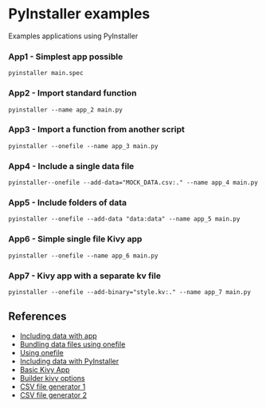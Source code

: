 # PyInstaller examples
Examples applications using PyInstaller

### App1 - Simplest app possible
```
pyinstaller main.spec
```

### App2 - Import standard function
```
pyinstaller --name app_2 main.py
```

### App3 - Import a function from another script
```
pyinstaller --onefile --name app_3 main.py
```

### App4 - Include a single data file
```
pyinstaller--onefile --add-data="MOCK_DATA.csv:." --name app_4 main.py
```

### App5 - Include folders of data
```
pyinstaller --onefile --add-data "data:data" --name app_5 main.py
```

### App6 - Simple single file Kivy app 
```
pyinstaller --onefile --name app_6 main.py
```

### App7 - Kivy app with a separate kv file
```
pyinstaller --onefile --add-binary="style.kv:." --name app_7 main.py
```

## References
- [Including data with app](https://pyinstaller.readthedocs.io/en/v3.3.1/spec-files.html)
- [Bundling data files using onefile](https://stackoverflow.com/questions/7674790/bundling-data-files-with-pyinstaller-onefile)
- [Using onefile](https://stackoverflow.com/questions/51455765/build-multiple-py-files-into-a-single-executable-file-using-pyinstaller)
- [Including data with PyInstaller](https://stackoverflow.com/questions/41870727/pyinstaller-adding-data-files)
- [Basic Kivy App](https://kivy.org/doc/stable/guide/basic.html)
- [Builder kivy options](https://kivy.org/doc/stable/guide/lang.html)
- [CSV file generator 1](https://www.mockaroo.com/)
- [CSV file generator 2](https://onlinerandomtools.com/generate-random-csv)

